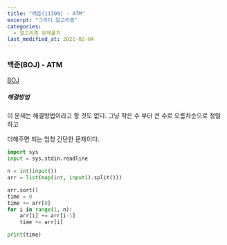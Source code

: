 ```yaml
---
title: "백준(11399) - ATM"
excerpt: "그리디 알고리즘"
categories:
  - 알고리즘 문제풀기
last_modified_at: 2021-02-04
---
```


### 백준(BOJ) - ATM

[BOJ](https://www.acmicpc.net/problem/11399)

##### 해결방법 

이 문제는 해결방법이라고 할 것도 없다. 그냥 작은 수 부터 큰 수로 오름차순으로 정렬하고

더해주면 되는 엄청 간단한 문제이다.

```python
import sys
input = sys.stdin.readline

n = int(input())
arr = list(map(int, input().split()))

arr.sort()
time = 0
time += arr[0]
for i in range(1, n):
    arr[i] += arr[i-1]
    time += arr[i]

print(time)
```